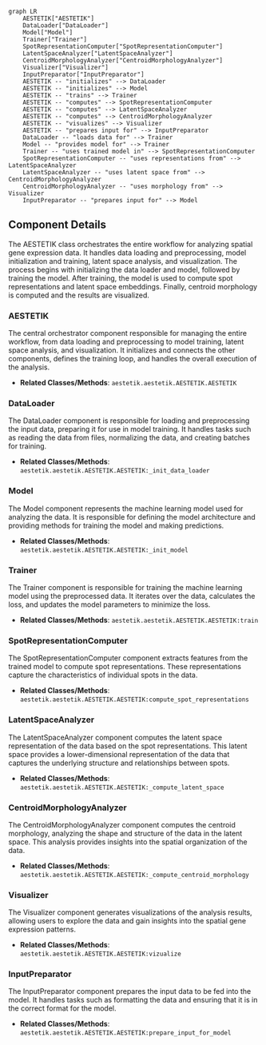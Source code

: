 ```mermaid
graph LR
    AESTETIK["AESTETIK"]
    DataLoader["DataLoader"]
    Model["Model"]
    Trainer["Trainer"]
    SpotRepresentationComputer["SpotRepresentationComputer"]
    LatentSpaceAnalyzer["LatentSpaceAnalyzer"]
    CentroidMorphologyAnalyzer["CentroidMorphologyAnalyzer"]
    Visualizer["Visualizer"]
    InputPreparator["InputPreparator"]
    AESTETIK -- "initializes" --> DataLoader
    AESTETIK -- "initializes" --> Model
    AESTETIK -- "trains" --> Trainer
    AESTETIK -- "computes" --> SpotRepresentationComputer
    AESTETIK -- "computes" --> LatentSpaceAnalyzer
    AESTETIK -- "computes" --> CentroidMorphologyAnalyzer
    AESTETIK -- "visualizes" --> Visualizer
    AESTETIK -- "prepares input for" --> InputPreparator
    DataLoader -- "loads data for" --> Trainer
    Model -- "provides model for" --> Trainer
    Trainer -- "uses trained model in" --> SpotRepresentationComputer
    SpotRepresentationComputer -- "uses representations from" --> LatentSpaceAnalyzer
    LatentSpaceAnalyzer -- "uses latent space from" --> CentroidMorphologyAnalyzer
    CentroidMorphologyAnalyzer -- "uses morphology from" --> Visualizer
    InputPreparator -- "prepares input for" --> Model
```

## Component Details

The AESTETIK class orchestrates the entire workflow for analyzing spatial gene expression data. It handles data loading and preprocessing, model initialization and training, latent space analysis, and visualization. The process begins with initializing the data loader and model, followed by training the model. After training, the model is used to compute spot representations and latent space embeddings. Finally, centroid morphology is computed and the results are visualized.

### AESTETIK
The central orchestrator component responsible for managing the entire workflow, from data loading and preprocessing to model training, latent space analysis, and visualization. It initializes and connects the other components, defines the training loop, and handles the overall execution of the analysis.
- **Related Classes/Methods**: `aestetik.aestetik.AESTETIK.AESTETIK`

### DataLoader
The DataLoader component is responsible for loading and preprocessing the input data, preparing it for use in model training. It handles tasks such as reading the data from files, normalizing the data, and creating batches for training.
- **Related Classes/Methods**: `aestetik.aestetik.AESTETIK.AESTETIK:_init_data_loader`

### Model
The Model component represents the machine learning model used for analyzing the data. It is responsible for defining the model architecture and providing methods for training the model and making predictions.
- **Related Classes/Methods**: `aestetik.aestetik.AESTETIK.AESTETIK:_init_model`

### Trainer
The Trainer component is responsible for training the machine learning model using the preprocessed data. It iterates over the data, calculates the loss, and updates the model parameters to minimize the loss.
- **Related Classes/Methods**: `aestetik.aestetik.AESTETIK.AESTETIK:train`

### SpotRepresentationComputer
The SpotRepresentationComputer component extracts features from the trained model to compute spot representations. These representations capture the characteristics of individual spots in the data.
- **Related Classes/Methods**: `aestetik.aestetik.AESTETIK.AESTETIK:compute_spot_representations`

### LatentSpaceAnalyzer
The LatentSpaceAnalyzer component computes the latent space representation of the data based on the spot representations. This latent space provides a lower-dimensional representation of the data that captures the underlying structure and relationships between spots.
- **Related Classes/Methods**: `aestetik.aestetik.AESTETIK.AESTETIK:_compute_latent_space`

### CentroidMorphologyAnalyzer
The CentroidMorphologyAnalyzer component computes the centroid morphology, analyzing the shape and structure of the data in the latent space. This analysis provides insights into the spatial organization of the data.
- **Related Classes/Methods**: `aestetik.aestetik.AESTETIK.AESTETIK:_compute_centroid_morphology`

### Visualizer
The Visualizer component generates visualizations of the analysis results, allowing users to explore the data and gain insights into the spatial gene expression patterns.
- **Related Classes/Methods**: `aestetik.aestetik.AESTETIK.AESTETIK:vizualize`

### InputPreparator
The InputPreparator component prepares the input data to be fed into the model. It handles tasks such as formatting the data and ensuring that it is in the correct format for the model.
- **Related Classes/Methods**: `aestetik.aestetik.AESTETIK.AESTETIK:prepare_input_for_model`
